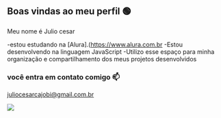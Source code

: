 ## Boas vindas ao meu perfil 🟢

Meu nome é Julio cesar

-estou estudando na [Alura].(https://www.alura.com.br
-Estou desenvolvendo na linguagem JavaScript
-Utilizo esse espaço para minha organização e compartilhamento dos meus projetos desenvolvidos

### você entra em contato comigo 📫

juliocesarcajobi@gmail.com.br

![](https://media1.tenor.com/m/mtiOW6O-k8YAAAAd/shrek-shrek-rizz.gif)



